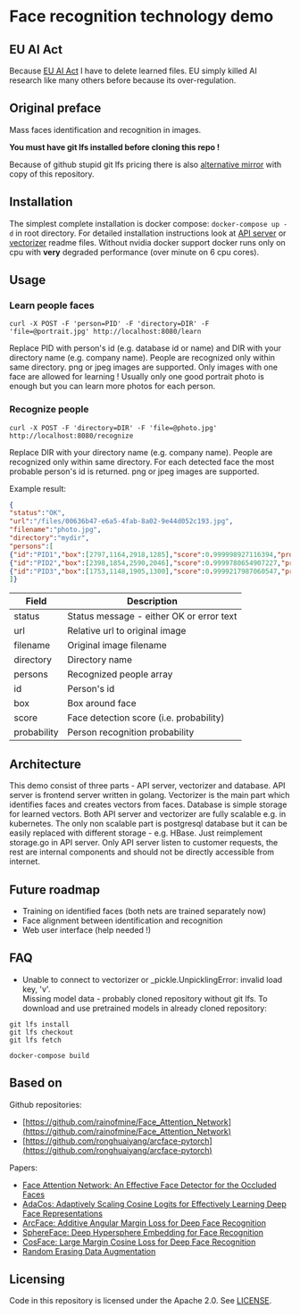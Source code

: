 # Face recognition technology demo

## EU AI Act

Because [EU AI Act](https://artificialintelligenceact.eu/the-act/) I have to delete learned files. EU simply killed AI research like many others before because its over-regulation.

## Original preface

Mass faces identification and recognition in images. 

**You must have git lfs installed before cloning this repo !**

Because of github stupid git lfs pricing there is also [alternative mirror](https://gitea.ehp.cz/Aprar/faceserver) with copy of this repository. 

## Installation

The simplest complete installation is docker compose: ``docker-compose up -d`` in root directory. For detailed installation instructions look at [API server](apiserver/README.md) or [vectorizer](vectorizer/README.md) readme files.
Without nvidia docker support docker runs only on cpu with **very** degraded performance (over minute on 6 cpu cores).  

## Usage

### Learn people faces

```shell script
curl -X POST -F 'person=PID' -F 'directory=DIR' -F 'file=@portrait.jpg' http://localhost:8080/learn
```

Replace PID with person's id (e.g. database id or name) and DIR with your directory name (e.g. company name). People are recognized only within same directory.  png or jpeg images are supported. Only images with one face are allowed for learning !
Usually only one good portrait photo is enough but you can learn more photos for each person.

### Recognize people

```shell script
curl -X POST -F 'directory=DIR' -F 'file=@photo.jpg' http://localhost:8080/recognize
```

Replace DIR with your directory name (e.g. company name). People are recognized only within same directory. For each detected face the most probable person's id is returned. png or jpeg images are supported. 

Example result:

```json
{
"status":"OK",
"url":"/files/00636b47-e6a5-4fab-8a02-9e44d052c193.jpg",
"filename":"photo.jpg",
"directory":"mydir",
"persons":[
{"id":"PID1","box":[2797,1164,2918,1285],"score":0.999998927116394,"probability":0.8342},
{"id":"PID2","box":[2398,1854,2590,2046],"score":0.9999780654907227,"probability":0.32546},
{"id":"PID3","box":[1753,1148,1905,1300],"score":0.9999217987060547,"probability":0.65785}
]}
```

| Field | Description |
| --- | --- |
| status | Status message - either OK or error text |
| url | Relative url to original image |
| filename | Original image filename |
| directory | Directory name |
| persons | Recognized people array |
| id | Person's id |
| box | Box around face |
| score | Face detection score (i.e. probability) |
| probability | Person recognition probability |

## Architecture

This demo consist of three parts - API server, vectorizer and database. API server is frontend server written in golang.
Vectorizer is the main part which identifies faces and creates vectors from faces. Database is simple storage for learned vectors.
Both API server and vectorizer are fully scalable e.g. in kubernetes. The only non scalable part is postgresql database but it can be easily replaced with different storage - e.g. HBase.
Just reimplement storage.go in API server.
Only API server listen to customer requests, the rest are internal components and should not be directly accessible from internet. 

## Future roadmap

 * Training on identified faces (both nets are trained separately now)
 * Face alignment between identification and recognition
 * Web user interface (help needed !)

## FAQ

* Unable to connect to vectorizer or _pickle.UnpicklingError: invalid load key, 'v'.  
Missing model data - probably cloned repository without git lfs.
To download and use pretrained models in already cloned repository:
```shell script
git lfs install
git lfs checkout
git lfs fetch

docker-compose build
``` 

## Based on

Github repositories:

* [https://github.com/rainofmine/Face_Attention_Network](https://github.com/rainofmine/Face_Attention_Network)
* [https://github.com/ronghuaiyang/arcface-pytorch](https://github.com/ronghuaiyang/arcface-pytorch)

Papers:

* [Face Attention Network: An Effective Face Detector for the Occluded Faces](https://arxiv.org/abs/1711.07246)
* [AdaCos: Adaptively Scaling Cosine Logits for Effectively Learning Deep Face Representations](https://arxiv.org/abs/1905.00292)
* [ArcFace: Additive Angular Margin Loss for Deep Face Recognition](https://arxiv.org/abs/1801.07698)
* [SphereFace: Deep Hypersphere Embedding for Face Recognition](https://arxiv.org/abs/1704.08063)
* [CosFace: Large Margin Cosine Loss for Deep Face Recognition](https://arxiv.org/abs/1801.09414)
* [Random Erasing Data Augmentation](https://arxiv.org/abs/1708.04896)

## Licensing

Code in this repository is licensed under the Apache 2.0. See [LICENSE](LICENSE).
